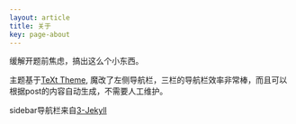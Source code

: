 ```yaml
---
layout: article
title: 关于
key: page-about
---
```


缓解开题前焦虑，搞出这么个小东西。

主题基于[TeXt Theme](https://github.com/kitian620/jekyll-TeXt-theme), 魔改了左侧导航栏，三栏的导航栏效率非常棒，而且可以根据post的内容自动生成，不需要人工维护。

sidebar导航栏来自[3-Jekyll](https://github.com/P233/3-Jekyll)


